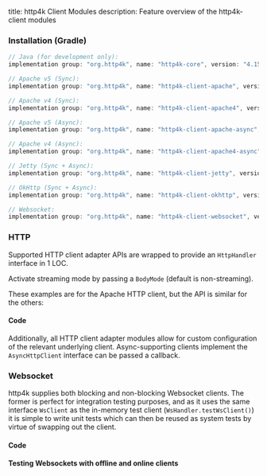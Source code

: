 title: http4k Client Modules
description: Feature overview of the http4k-client modules

### Installation (Gradle)

```groovy
// Java (for development only):
implementation group: "org.http4k", name: "http4k-core", version: "4.15.0.0"

// Apache v5 (Sync): 
implementation group: "org.http4k", name: "http4k-client-apache", version: "4.15.0.0"

// Apache v4 (Sync): 
implementation group: "org.http4k", name: "http4k-client-apache4", version: "4.15.0.0"

// Apache v5 (Async): 
implementation group: "org.http4k", name: "http4k-client-apache-async", version: "4.15.0.0"

// Apache v4 (Async): 
implementation group: "org.http4k", name: "http4k-client-apache4-async", version: "4.15.0.0"

// Jetty (Sync + Async): 
implementation group: "org.http4k", name: "http4k-client-jetty", version: "4.15.0.0"

// OkHttp (Sync + Async): 
implementation group: "org.http4k", name: "http4k-client-okhttp", version: "4.15.0.0"

// Websocket: 
implementation group: "org.http4k", name: "http4k-client-websocket", version: "4.15.0.0"
```

### HTTP
Supported HTTP client adapter APIs are wrapped to provide an `HttpHandler` interface in 1 LOC.

Activate streaming mode by passing a `BodyMode` (default is non-streaming).

These examples are for the Apache HTTP client, but the API is similar for the others:

#### Code [<img class="octocat"/>](https://github.com/http4k/http4k/blob/master/src/docs/guide/reference/clients/example_http.kt)

<script src="https://gist-it.appspot.com/https://github.com/http4k/http4k/blob/master/src/docs/guide/reference/clients/example_http.kt"></script>

Additionally, all HTTP client adapter modules allow for custom configuration of the relevant underlying client. Async-supporting clients implement the `AsyncHttpClient` interface can be passed a callback.

### Websocket
http4k supplies both blocking and non-blocking Websocket clients. The former is perfect for integration testing purposes, and as it uses the same interface `WsClient` as the in-memory test client (`WsHandler.testWsClient()`) it is simple to write unit tests which can then be reused as system tests by virtue of swapping out the client.

#### Code [<img class="octocat"/>](https://github.com/http4k/http4k/blob/master/src/docs/guide/reference/clients/example_websocket.kt)

<script src="https://gist-it.appspot.com/https://github.com/http4k/http4k/blob/master/src/docs/guide/reference/clients/example_websocket.kt"></script>

#### Testing Websockets with offline and online clients [<img class="octocat"/>](https://github.com/http4k/http4k/blob/master/src/docs/guide/reference/clients/TestingWebsockets.kt)

<script src="https://gist-it.appspot.com/https://github.com/http4k/http4k/blob/master/src/docs/guide/reference/clients/TestingWebsockets.kt"></script>
